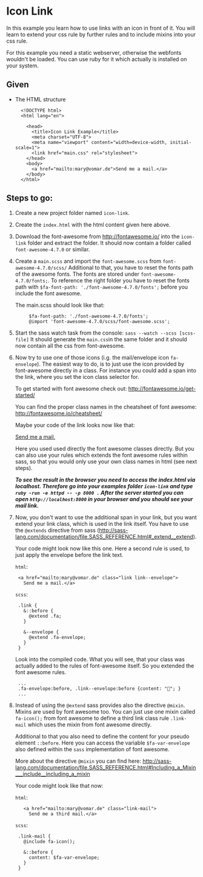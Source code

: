 # Icon Link
In this example you learn how to use links with an icon in front of it.
You will learn to extend your css rule by further rules and to include mixins into your css rule.

For this example you need a static webserver, otherwise the webfonts wouldn't be loaded. You can use ruby for it which actually is installed on your system.

## Given

- The HTML structure

        <!DOCTYPE html>
        <html lang="en">

          <head>
            <title>Icon Link Example</title>
            <meta charset="UTF-8">
            <meta name="viewport" content="width=device-width, initial-scale=1">
            <link href="main.css" rel="stylesheet">
          </head>
          <body>
            <a href="mailto:mary@vomar.de">Send me a mail.</a>
          </body>
        </html>

## Steps to go:

1. Create a new project folder named `icon-link`.

2. Create the `index.html` with the html content given here above.

3. Download the font-awesome from http://fontawesome.io/ into the `icon-link` folder and extract the folder.
It should now contain a folder called `font-awesome-4.7.0` or similar.

3. Create a `main.scss` and import the `font-awesome.scss` from `font-awesome-4.7.0/scss/`
    Additional to that, you have to reset the fonts path of the awesome fonts.
    The fonts are stored under `font-awesome-4.7.0/fonts;`. To reference the right folder you have to reset the fonts path with `$fa-font-path: './font-awesome-4.7.0/fonts';` before you include the font awesome.

    The main.scss should look like that:

            $fa-font-path: './font-awesome-4.7.0/fonts';
            @import 'font-awesome-4.7.0/scss/font-awesome.scss';


4. Start the sass watch task from the console: `sass --watch --scss [scss-file]`
It should generate the `main.css`in the same folder and it should now contain all the css from font-awesome.

5. Now try to use one of those icons (i.g. the mail/envelope icon `fa-envelope`).
    The easiest way to do, is to just use the icon provided by font-awesome directly in a class. For instance you could add a span into the link, where you set the icon class selector for.

    To get started with font awesome check out: http://fontawesome.io/get-started/

    You can find the proper class names in the cheatsheet of font awesome: http://fontawesome.io/cheatsheet/

    Maybe your code of the link looks now like that:

      <a href="mailto:mary@vomar.de" class="link">
        <span class="fa fa-envelope"></span>
        Send me a mail.</a>

    Here you used used directly the font awesome classes directly.
    But you can also use your rules which extends the font awesome rules within sass, so that you would only use your own class names in html (see next steps).


    **_To see the result in the browser you need to access the index.html via localhost. Therefore go into your examples folder `icon-link` and type `ruby -run -e httpd -- -p 8000 .` After the server started you can open `http://localhost:8000` in your browser and you should see your mail link._**

6. Now, you don't want to use the additional span in your link, but you want extend your link class, which is used in the link itself.
    You have to use the `@extends` directive from sass (http://sass-lang.com/documentation/file.SASS_REFERENCE.html#_extend__extend).

    Your code might look now like this one. Here a second rule is used, to just apply the envelope before the link text.

      `html`:

        <a href="mailto:mary@vomar.de" class="link link--envelope">
          Send me a mail.</a>

      `scss`:

        .link {
          &::before {
            @extend .fa;
          }

          &--envelope {
            @extend .fa-envelope;
          }
        }

    Look into the compiled code. What you will see, that your class was actually added to the rules of font-awesome itself. So you extended the font awesome rules.

        ...
        .fa-envelope:before, .link--envelope:before {content: ""; }
        ...

7. Instead of using the `@extend` sass provides also the directive `@mixin`. Mixins are used by font awesome too.
    You can just use one mixin called `fa-icon();` from font awesome to define a third link class rule `.link-mail` which uses the mixin from font awesome directly.

    Additional to that you also need to define the content for your pseudo element `::before`. Here you can access the variable `$fa-var-envelope` also defined within the `sass` implementation of font awesome.

    More about the directive `@mixin` you can find here:
    http://sass-lang.com/documentation/file.SASS_REFERENCE.html#Including_a_Mixin___include__including_a_mixin

    Your code might look like that now:

      `html`:

          <a href="mailto:mary@vomar.de" class="link-mail">
            Send me a third mail.</a>

      `scss`:

        .link-mail {
          @include fa-icon();

          &::before {
            content: $fa-var-envelope;
          }
        }
